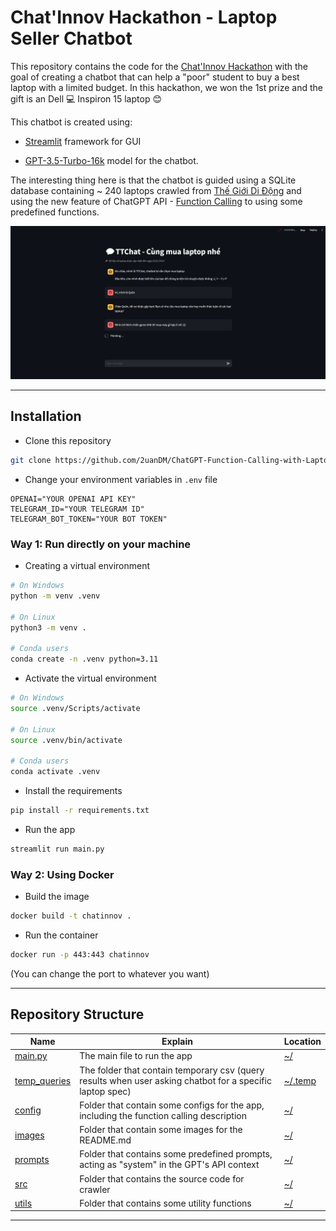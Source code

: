 # Chat'Innov Hackathon - Laptop Seller Chatbot

This repository contains the code for the [Chat'Innov Hackathon](https://hust.edu.vn/vi/news/tin-tuc-su-kien/sinh-vien-dai-hoc-bach-khoa-ha-noi-thang-ap-dao-cuoc-thi-chat-innov-2023-654946.html) with the goal of creating a chatbot that can help a "poor" student to buy a best laptop with a limited budget. In this hackathon, we won the 1st prize and the gift is an Dell 💻 Inspiron 15 laptop 😊

This chatbot is created using:

- [Streamlit](https://www.streamlit.io/) framework for GUI

- [GPT-3.5-Turbo-16k](https://platform.openai.com/docs/models/gpt-3-5) model for the chatbot.

The interesting thing here is that the chatbot is guided using a SQLite database containing ~ 240 laptops crawled from [Thế Giới Di Động](https://www.thegioididong.com/) and using the new feature of ChatGPT API - [Function Calling](https://platform.openai.com/docs/guides/function-calling) to using some predefined functions.

![image](/images/home.png)

---

## Installation

- Clone this repository

```bash
git clone https://github.com/2uanDM/ChatGPT-Function-Calling-with-Laptop-Seller-Chatbot
```

- Change your environment variables in `.env` file

```
OPENAI="YOUR OPENAI API KEY"
TELEGRAM_ID="YOUR TELEGRAM ID"
TELEGRAM_BOT_TOKEN="YOUR BOT TOKEN"
```

### Way 1: Run directly on your machine

- Creating a virtual environment

```bash
# On Windows
python -m venv .venv

# On Linux
python3 -m venv .

# Conda users
conda create -n .venv python=3.11
```

- Activate the virtual environment

```bash
# On Windows
source .venv/Scripts/activate

# On Linux
source .venv/bin/activate

# Conda users
conda activate .venv
```

- Install the requirements

```bash
pip install -r requirements.txt
```

- Run the app

```bash
streamlit run main.py
```

### Way 2: Using Docker

- Build the image

```bash
docker build -t chatinnov .
```

- Run the container

```bash
docker run -p 443:443 chatinnov
```

(You can change the port to whatever you want)

---

## Repository Structure

| Name                 | Explain                                                                                                   | Location    |
| -------------------- | --------------------------------------------------------------------------------------------------------- | ----------- |
| [main.py](/main.py)  | The main file to run the app                                                                              | [~/]()      |
| [temp_queries]()     | The folder that contain temporary csv (query results when user asking chatbot for a specific laptop spec) | [~/.temp]() |
| [config](/config/)   | Folder that contain some configs for the app, including the function calling description                  | [~/]()      |
| [images](/images/)   | Folder that contain some images for the README.md                                                         | [~/]()      |
| [prompts](/prompts/) | Folder that contains some predefined prompts, acting as "system" in the GPT's API context                 | [~/]()      |
| [src](/src/)         | Folder that contains the source code for crawler                                                          | [~/]()      |
| [utils](/utils/)     | Folder that contains some utility functions                                                               | [~/]()      |

---
